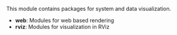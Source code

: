 This module contains packages for system and data visualization.

- **web**: Modules for web based rendering
- **rviz**: Modules for visualization in RViz
